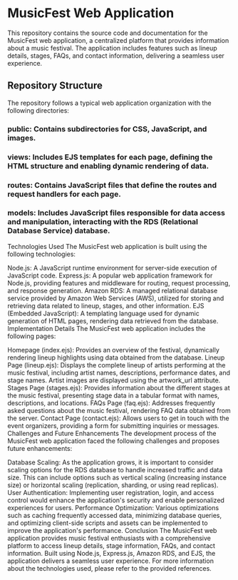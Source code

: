 # MusicFest Web Application
This repository contains the source code and documentation for the MusicFest web application, a centralized platform that provides information about a music festival. The application includes features such as lineup details, stages, FAQs, and contact information, delivering a seamless user experience.

## Repository Structure 
The repository follows a typical web application organization with the following directories:

### public: Contains subdirectories for CSS, JavaScript, and images.
### views: Includes EJS templates for each page, defining the HTML structure and enabling dynamic rendering of data.
### routes: Contains JavaScript files that define the routes and request handlers for each page.
### models: Includes JavaScript files responsible for data access and manipulation, interacting with the RDS (Relational Database Service) database.
Technologies Used
The MusicFest web application is built using the following technologies:

Node.js: A JavaScript runtime environment for server-side execution of JavaScript code.
Express.js: A popular web application framework for Node.js, providing features and middleware for routing, request processing, and response generation.
Amazon RDS: A managed relational database service provided by Amazon Web Services (AWS), utilized for storing and retrieving data related to lineup, stages, and other information.
EJS (Embedded JavaScript): A templating language used for dynamic generation of HTML pages, rendering data retrieved from the database.
Implementation Details
The MusicFest web application includes the following pages:

Homepage (index.ejs): Provides an overview of the festival, dynamically rendering lineup highlights using data obtained from the database.
Lineup Page (lineup.ejs): Displays the complete lineup of artists performing at the music festival, including artist names, descriptions, performance dates, and stage names. Artist images are displayed using the artwork_url attribute.
Stages Page (stages.ejs): Provides information about the different stages at the music festival, presenting stage data in a tabular format with names, descriptions, and locations.
FAQs Page (faq.ejs): Addresses frequently asked questions about the music festival, rendering FAQ data obtained from the server.
Contact Page (contact.ejs): Allows users to get in touch with the event organizers, providing a form for submitting inquiries or messages.
Challenges and Future Enhancements
The development process of the MusicFest web application faced the following challenges and proposes future enhancements:

Database Scaling: As the application grows, it is important to consider scaling options for the RDS database to handle increased traffic and data size. This can include options such as vertical scaling (increasing instance size) or horizontal scaling (replication, sharding, or using read replicas).
User Authentication: Implementing user registration, login, and access control would enhance the application's security and enable personalized experiences for users.
Performance Optimization: Various optimizations such as caching frequently accessed data, minimizing database queries, and optimizing client-side scripts and assets can be implemented to improve the application's performance.
Conclusion
The MusicFest web application provides music festival enthusiasts with a comprehensive platform to access lineup details, stage information, FAQs, and contact information. Built using Node.js, Express.js, Amazon RDS, and EJS, the application delivers a seamless user experience. For more information about the technologies used, please refer to the provided references.
